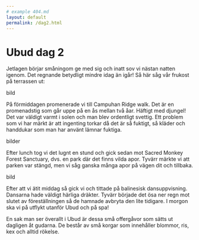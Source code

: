 ```yaml
---
# example 404.md
layout: default
permalink: /dag2.html
---
```

# Ubud dag 2

Jetlagen börjar småningom ge med sig och inatt sov vi nästan natten igenom. Det regnande betydligt mindre idag än igår! Så här såg vår frukost på terrassen ut:

bild

På förmiddagen promenerade vi till Campuhan Ridge walk. Det är en promenadstig som går uppe på en ås mellan två åar. Häftigt med djungel! Det var väldigt varmt i solen och man blev ordentligt svettig. Ett problem som vi har märkt är att ingenting torkar då det är så fuktigt, så kläder och handdukar som man har använt lämnar fuktiga. 

bilder

Efter lunch tog vi det lugnt en stund och gick sedan mot Sacred Monkey Forest Sanctuary, dvs. en park där det finns vilda apor. Tyvärr märkte vi att parken var stängd, men vi såg ganska många apor på vägen dit och tillbaka. 

bild

Efter att vi ätit middag så gick vi och tittade på balinesisk dansuppvisning. Dansarna hade väldigt härliga dräkter. Tyvärr började det ösa ner regn mot slutet av föreställningen så de hamnade avbryta den lite tidigare. I morgon ska vi på utflykt utanför Ubud och på spa!

En sak man ser överallt i Ubud är dessa små offergåvor som sätts ut dagligen åt gudarna. De består av små korgar som innehåller blommor, ris, kex och alltid rökelse. 

